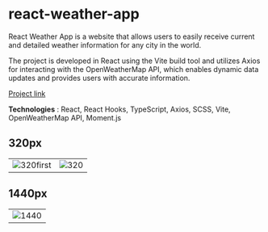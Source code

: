 # react-weather-app
React Weather App is a website that allows users to easily receive current and detailed weather information for any city in the world.

The project is developed in React using the Vite build tool and utilizes Axios for interacting with the OpenWeatherMap API, which enables dynamic data updates and provides users with accurate information.

[Project link](https://drjbrn-weather-app.netlify.app/)

**Technologies** : React, React Hooks, TypeScript, Axios, SCSS, Vite, OpenWeatherMap API, Moment.js

## 320px
|                                     |                                     |
| ----------------------------------- | ----------------------------------- |
|![320first](https://github.com/drjbrn/react-weather-app/assets/112949144/c314ffd6-b64a-403a-a417-2f25c194294a) | ![320](https://github.com/drjbrn/react-weather-app/assets/112949144/446f80cc-04eb-4991-b1e1-e0b7106f997f) |


## 1440px
|                                     |
| ----------------------------------- |
|![1440](https://github.com/drjbrn/react-weather-app/assets/112949144/9f469404-7af0-49c5-af59-0d99be5315bb)|
